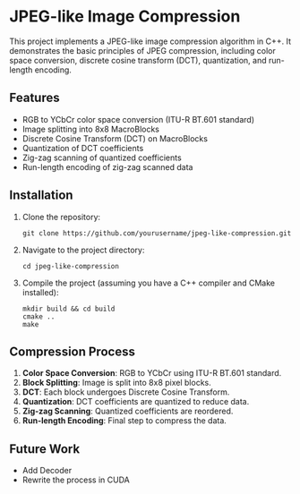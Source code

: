 # JPEG-like Image Compression

This project implements a JPEG-like image compression algorithm in C++. It demonstrates the basic principles of JPEG compression, including color space conversion, discrete cosine transform (DCT), quantization, and run-length encoding.

## Features

- RGB to YCbCr color space conversion (ITU-R BT.601 standard)
- Image splitting into 8x8 MacroBlocks
- Discrete Cosine Transform (DCT) on MacroBlocks
- Quantization of DCT coefficients
- Zig-zag scanning of quantized coefficients
- Run-length encoding of zig-zag scanned data

## Installation

1. Clone the repository:
   ```
   git clone https://github.com/yourusername/jpeg-like-compression.git
   ```
2. Navigate to the project directory:
   ```
   cd jpeg-like-compression
   ```
3. Compile the project (assuming you have a C++ compiler and CMake installed):
   ```
   mkdir build && cd build
   cmake ..
   make
   ```

## Compression Process

1. **Color Space Conversion**: RGB to YCbCr using ITU-R BT.601 standard.
2. **Block Splitting**: Image is split into 8x8 pixel blocks.
3. **DCT**: Each block undergoes Discrete Cosine Transform.
4. **Quantization**: DCT coefficients are quantized to reduce data.
5. **Zig-zag Scanning**: Quantized coefficients are reordered.
6. **Run-length Encoding**: Final step to compress the data.

## Future Work

- Add Decoder
- Rewrite the process in CUDA